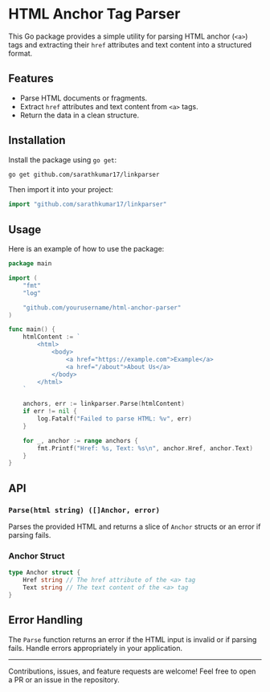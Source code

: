 # HTML Anchor Tag Parser

This Go package provides a simple utility for parsing HTML anchor (`<a>`) tags and extracting their `href` attributes and text content into a structured format.

## Features

- Parse HTML documents or fragments.
- Extract `href` attributes and text content from `<a>` tags.
- Return the data in a clean structure.

## Installation

Install the package using `go get`:

```bash
go get github.com/sarathkumar17/linkparser
```

Then import it into your project:

```go
import "github.com/sarathkumar17/linkparser"
```

## Usage

Here is an example of how to use the package:

```go
package main

import (
	"fmt"
	"log"

	"github.com/yourusername/html-anchor-parser"
)

func main() {
	htmlContent := `
		<html>
			<body>
				<a href="https://example.com">Example</a>
				<a href="/about">About Us</a>
			</body>
		</html>
	`

	anchors, err := linkparser.Parse(htmlContent)
	if err != nil {
		log.Fatalf("Failed to parse HTML: %v", err)
	}

	for _, anchor := range anchors {
		fmt.Printf("Href: %s, Text: %s\n", anchor.Href, anchor.Text)
	}
}
```

## API

### `Parse(html string) ([]Anchor, error)`

Parses the provided HTML and returns a slice of `Anchor` structs or an error if parsing fails.

### Anchor Struct

```go
type Anchor struct {
	Href string // The href attribute of the <a> tag
	Text string // The text content of the <a> tag
}
```

## Error Handling

The `Parse` function returns an error if the HTML input is invalid or if parsing fails. Handle errors appropriately in your application.

---

Contributions, issues, and feature requests are welcome! Feel free to open a PR or an issue in the repository.

